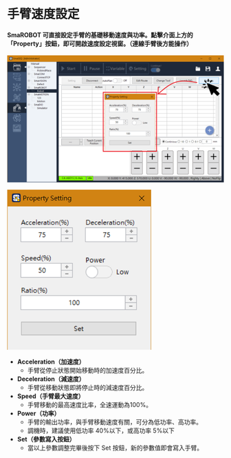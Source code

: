 # 手臂速度設定

#### SmaROBOT 可直接設定手臂的基礎移動速度與功率。點擊介面上方的「Property」按鈕，即可開啟速度設定視窗。（連線手臂後方能操作）

![&#x624B;&#x81C2;&#x901F;&#x5EA6;&#x8ABF;&#x6574;](../../../.gitbook/assets/robotmodule_property_intro.PNG)

![&#x624B;&#x81C2;&#x901F;&#x5EA6;&#x8ABF;&#x6574;&#x8996;&#x7A97;](../../../.gitbook/assets/robotmodule_property-setup.PNG)

* **Acceleration（加速度）**
  * 手臂從停止狀態開始移動時的加速度百分比。
* **Deceleration（減速度）**
  * 手臂從移動狀態即將停止時的減速度百分比。
* **Speed（手臂最大速度）**
  * 手臂移動的最高速度比率，全速運動為100%。
* **Power（功率）**
  * 手臂的輸出功率，與手臂移動速度有關，可分為低功率、高功率。
  * 調機時，建議使用低功率 40%以下，或高功率 5%以下　
* **Set（參數寫入按鈕）**
  * 當以上參數調整完畢後按下 Set 按鈕，新的參數值即會寫入手臂。

